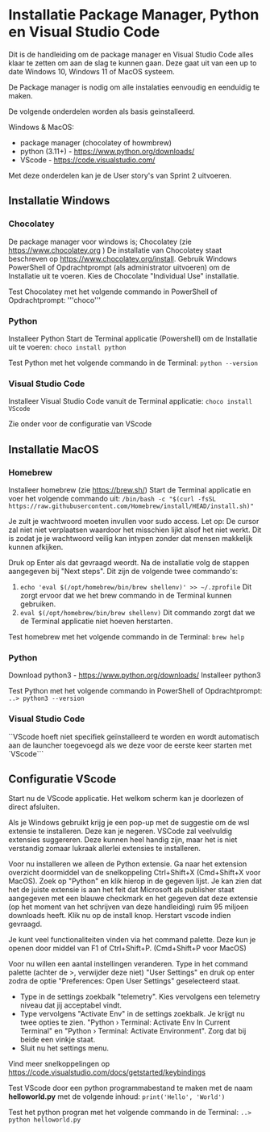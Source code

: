 # Installatie Package Manager, Python en Visual Studio Code

Dit is de handleiding om de package manager en Visual Studio Code alles klaar te zetten om aan de slag te kunnen gaan. 
Deze gaat uit van een up to date Windows 10, Windows 11 of MacOS systeem.

De Package manager is nodig om alle instalaties eenvoudig en eenduidig te maken.

De volgende onderdelen worden als basis geinstalleerd.


Windows & MacOS:
- package manager (chocolatey of howmbrew)
- python (3.11+) - https://www.python.org/downloads/
- VScode - https://code.visualstudio.com/

Met deze onderdelen kan je de User story's van Sprint 2 uitvoeren. 

## Installatie Windows

### Chocolatey
De package manager voor windows is; Chocolatey (zie https://www.chocolatey.org )
De installatie van Chocolatey staat beschreven op https://www.chocolatey.org/install. 
Gebruik Windows PowerShell of Opdrachtprompt (als administrator uitvoeren) om de Installatie uit te voeren.
Kies de Chocolate "Individual Use" installatie.

Test Chocolatey met het volgende commando in PowerShell of Opdrachtprompt: '''choco'''

### Python

Installeer Python
Start de Terminal applicatie (Powershell) om de Installatie uit te voeren: ```choco install python```

Test Python met het volgende commando in de Terminal: ```python --version```

### Visual Studio Code

Installeer Visual Studio Code vanuit de Terminal applicatie: ```choco install VScode```

Zie onder voor de configuratie van VScode

## Installatie MacOS

### Homebrew
Installeer homebrew (zie https://brew.sh/)
Start de Terminal applicatie en voer het volgende commando uit:
```/bin/bash -c "$(curl -fsSL https://raw.githubusercontent.com/Homebrew/install/HEAD/install.sh)"```

Je zult je wachtwoord moeten invullen voor sudo access. 
Let op: De cursor zal niet niet verplaatsen waardoor het misschien lijkt alsof het niet werkt. Dit is zodat je je wachtwoord veilig kan intypen zonder dat mensen makkelijk kunnen afkijken.

Druk op Enter als dat gevraagd weordt.
Na de installatie volg de stappen aangegeven bij "Next steps". 
Dit zijn de volgende twee commando's:
 1. ```echo 'eval $(/opt/homebrew/bin/brew shellenv)' >> ~/.zprofile``` Dit zorgt ervoor dat we het brew commando in de Terminal kunnen gebruiken.
 2. ```eval $(/opt/homebrew/bin/brew shellenv)``` Dit commando zorgt dat we de Terminal applicatie niet hoeven herstarten.
 
 Test homebrew met het volgende commando in de Terminal:
```brew help```

### Python

Download python3  - https://www.python.org/downloads/
Installeer python3

Test Python met het volgende commando in PowerShell of Opdrachtprompt: ```..> python3 --version```

### Visual Studio Code

``VScode hoeft niet specifiek geïnstalleerd te worden en wordt automatisch aan de launcher toegevoegd als we deze voor de eerste keer starten met `VScode```

## Configuratie VScode

Start nu de VScode applicatie. Het welkom scherm kan je doorlezen of direct afsluiten.

Als je Windows gebruikt krijg je een pop-up met de suggestie om de wsl extensie te installeren. Deze kan je negeren. 
VSCode zal veelvuldig extensies suggereren. Deze kunnen heel handig zijn, maar het is niet verstandig zomaar lukraak allerlei extensies te installeren.

Voor nu installeren we alleen de Python extensie. Ga naar het extension overzicht doormiddel van de snelkoppeling Ctrl+Shift+X (Cmd+Shift+X voor MacOS). Zoek op "Python" en klik hierop in de gegeven lijst. Je kan zien dat het de juiste extensie is aan het feit dat Microsoft als publisher staat aangegeven met een blauwe checkmark en het gegeven dat deze extensie (op het moment van het schrijven van deze handleiding) ruim 95 miljoen downloads heeft. Klik nu op de install knop. Herstart vscode indien gevraagd.

Je kunt veel functionaliteiten vinden via het command palette. Deze kun je openen door middel van F1 of Ctrl+Shift+P. (Cmd+Shift+P voor MacOS)

Voor nu willen een aantal instellingen veranderen. Type in het command palette (achter de >, verwijder deze niet) "User Settings" en druk op enter zodra de optie "Preferences: Open User Settings" geselecteerd staat.
- Type in de settings zoekbalk "telemetry". Kies vervolgens een telemetry niveau dat jij acceptabel vindt.
- Type vervolgens "Activate Env" in de settings zoekbalk. Je krijgt nu twee opties te zien. "Python › Terminal: Activate Env In Current Terminal" en "Python › Terminal: Activate Environment". Zorg dat bij beide een vinkje staat.
- Sluit nu het settings menu.

Vind meer snelkoppelingen op https://code.visualstudio.com/docs/getstarted/keybindings

Test VScode door een python programmabestand te maken met de naam **helloworld.py** met de volgende inhoud: ```print('Hello', 'World')```

Test het python progran met het volgende commando in de Terminal:
 ```..> python helloworld.py```

